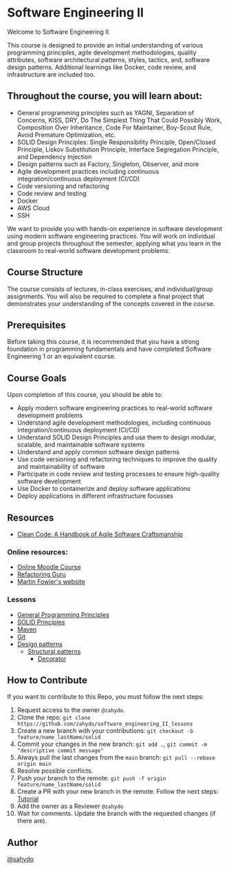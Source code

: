 # Software Engineering II 


Welcome to Software Engineering II. 

This course is designed to provide an initial understanding of various programming principles, agile development methodologies, quality attributes, software architectural patterns, styles, tactics, and, software design patterns. Additional learnings like Docker, code review, and infrastructure are included too.

## Throughout the course, you will learn about:

- General programming principles such as YAGNI, Separation of Concerns, KISS, DRY, Do The Simplest Thing That Could Possibly Work, Composition Over Inheritance, Code For Maintainer, Boy-Scout Rule, Avoid Premature Optimization, etc.
- SOLID Design Principles: Single Responsibility Principle, Open/Closed Principle, Liskov Substitution Principle, Interface Segregation Principle, and Dependency Injection
- Design patterns such as Factory, Singleton, Observer, and more
- Agile development practices including continuous integration/continuous deployment (CI/CD)
- Code versioning and refactoring
- Code review and testing
- Docker
- AWS Cloud
- SSH

We want to provide you with hands-on experience in software development using modern software engineering practices. You will work on individual and group projects throughout the semester, applying what you learn in the classroom to real-world software development problems.

## Course Structure
The course consists of lectures, in-class exercises, and individual/group assignments. You will also be required to complete a final project that demonstrates your understanding of the concepts covered in the course.

## Prerequisites
Before taking this course, it is recommended that you have a strong foundation in programming fundamentals and have completed Software Engineering 1 or an equivalent course.

## Course Goals
Upon completion of this course, you should be able to:

- Apply modern software engineering practices to real-world software development problems
- Understand agile development methodologies, including continuous integration/continuous deployment (CI/CD)
- Understand SOLID Design Principles and use them to design modular, scalable, and maintainable software systems
- Understand and apply common software design patterns
- Use code versioning and refactoring techniques to improve the quality and maintainability of software
- Participate in code review and testing processes to ensure high-quality software development
- Use Docker to containerize and deploy software applications
- Deploy applications in different infrastructure focusses

## Resources

- [Clean Code: A Handbook of Agile Software Craftsmanship](./resources/Clean%20Code-%20A%20Handbook%20of%20Agile%20Software%20Craftsmanship.pdf)

### Online resources:
- [Online Moodle Course](http://univirtual.unicauca.edu.co/moodle/course/view.php?id=2234)
- [Refactoring Guru](https://refactoring.guru/es)
- [Martin Fowler's website](https://martinfowler.com/)

### Lessons
- [General Programming Principles](principles/general/README.md)
- [SOLID Principles](principles/solid/README.md)
- [Maven](maven/README.md)
- [Git](git/README.md)
- [Design patterns](design_patterns/README.md)
  - [Structural patterns](design_patterns/structural/README.md)
    - [Decorator](design_patterns/structural/decorator.md)

## How to Contribute

If you want to contribute to this Repo, you must follow the next steps:

1. Request access to the owner `@zahydo`.
2. Clone the repo: `git clone https://github.com/zahydo/software_engineering_II_lessons`
3. Create a new branch with your contributions: `git checkout -b feature/name_lastName/solid`
4. Commit your changes in the new branch: `git add .`, `git commit -m "descriptive commit message"`
5. Always pull the last changes from the `main` branch: `git pull --rebase origin main`
6. Resolve possible conflicts.
7. Push your branch to the remote: `git push -f origin feature/name_lastName/solid`
8. Create a PR with your new branch in the remote. Follow the next steps: [Tutorial](https://docs.github.com/en/pull-requests/collaborating-with-pull-requests/proposing-changes-to-your-work-with-pull-requests/creating-a-pull-request)
9. Add the owner as a Reviewer `@zahydo`
10. Wait for comments. Update the branch with the requested changes (if there are).

## Author

[@sahydo](https://sahydo.com)